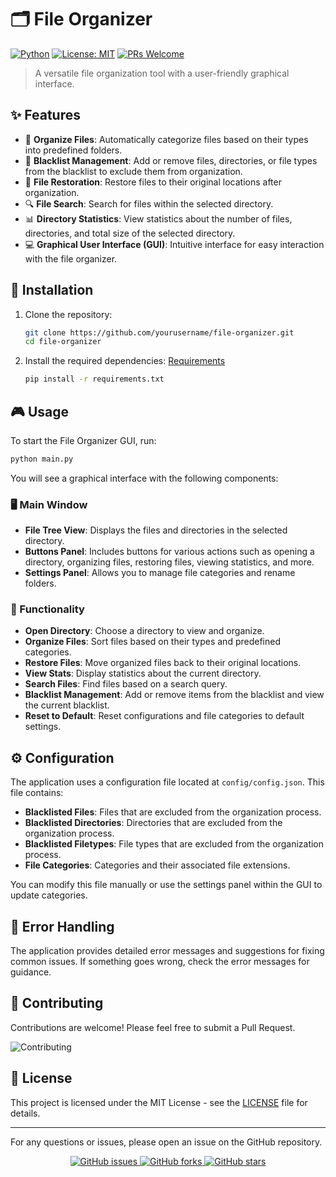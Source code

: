 # 🗂️ File Organizer

[![Python](https://img.shields.io/badge/Python-3.7%2B-blue.svg)](https://www.python.org/downloads/)
[![License: MIT](https://img.shields.io/badge/License-MIT-yellow.svg)](https://opensource.org/licenses/MIT)
[![PRs Welcome](https://img.shields.io/badge/PRs-welcome-brightgreen.svg?style=flat-square)](http://makeapullrequest.com)

> A versatile file organization tool with a user-friendly graphical interface.

## ✨ Features

- 📁 **Organize Files**: Automatically categorize files based on their types into predefined folders.
- 🚫 **Blacklist Management**: Add or remove files, directories, or file types from the blacklist to exclude them from organization.
- 🔄 **File Restoration**: Restore files to their original locations after organization.
- 🔍 **File Search**: Search for files within the selected directory.
- 📊 **Directory Statistics**: View statistics about the number of files, directories, and total size of the selected directory.
- 💻 **Graphical User Interface (GUI)**: Intuitive interface for easy interaction with the file organizer.

## 🚀 Installation

1. Clone the repository:
   ```bash
   git clone https://github.com/yourusername/file-organizer.git
   cd file-organizer
   ```

2. Install the required dependencies:
   [Requirements](requirements.txt)
   ```bash
   pip install -r requirements.txt
   ```

## 🎮 Usage

To start the File Organizer GUI, run:
```bash
python main.py
```

You will see a graphical interface with the following components:

### 🖥️ Main Window

- **File Tree View**: Displays the files and directories in the selected directory.
- **Buttons Panel**: Includes buttons for various actions such as opening a directory, organizing files, restoring files, viewing statistics, and more.
- **Settings Panel**: Allows you to manage file categories and rename folders.

### 🔧 Functionality

- **Open Directory**: Choose a directory to view and organize.
- **Organize Files**: Sort files based on their types and predefined categories.
- **Restore Files**: Move organized files back to their original locations.
- **View Stats**: Display statistics about the current directory.
- **Search Files**: Find files based on a search query.
- **Blacklist Management**: Add or remove items from the blacklist and view the current blacklist.
- **Reset to Default**: Reset configurations and file categories to default settings.

## ⚙️ Configuration

The application uses a configuration file located at `config/config.json`. This file contains:

- **Blacklisted Files**: Files that are excluded from the organization process.
- **Blacklisted Directories**: Directories that are excluded from the organization process.
- **Blacklisted Filetypes**: File types that are excluded from the organization process.
- **File Categories**: Categories and their associated file extensions.

You can modify this file manually or use the settings panel within the GUI to update categories.

## 🐛 Error Handling

The application provides detailed error messages and suggestions for fixing common issues. If something goes wrong, check the error messages for guidance.

## 🤝 Contributing

Contributions are welcome! Please feel free to submit a Pull Request.

![Contributing](https://opensource.com/sites/default/files/styles/image-full-size/public/lead-images/github-universe.jpg?itok=lwRZddXA)

## 📄 License

This project is licensed under the MIT License - see the [LICENSE](LICENSE) file for details.

---

For any questions or issues, please open an issue on the GitHub repository.

<p align="center">
  <a href="https://github.com/aaru111/file-organizer/issues">
    <img src="https://img.shields.io/github/issues/aaru111/file-organizer.svg" alt="GitHub issues">
  </a>
  <a href="https://github.com/aaru111/file-organizer/network">
    <img src="https://img.shields.io/github/forks/aaru111/file-organizer.svg" alt="GitHub forks">
  </a>
  <a href="https://github.com/aaru111/file-organizer/stargazers">
    <img src="https://img.shields.io/github/stars/aaru111/file-organizer.svg" alt="GitHub stars">
  </a>
</p>

